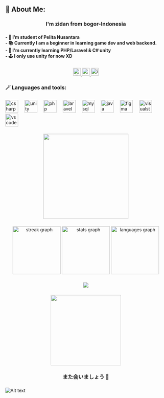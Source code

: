 <h2 align="left">🎉 About Me:</h2>

###

<h3 align="center">I'm zidan from bogor-Indonesia</h3>

###

<h4 align="left">- 🔦 I’m student of Pelita Nusantara<br>- 📚 Currently I am a beginner in learning game dev and web backend.<br>- 🔭 I'm currently learning PHP/Laravel & C# unity<br>- 🕹️ I only use unity for now XD</h4>

###

<div align="center">
  <a href="https://discordapp.com/users/1315257458553389078/" target="_blank">
    <img src="https://img.shields.io/static/v1?message=Discord&logo=discord&label=&color=7289DA&logoColor=white&labelColor=&style=flat" height="24" alt="discord logo"  />
  </a>
  <a href="https://www.youtube.com/@Orangepoxz23" target="_blank">
    <img src="https://img.shields.io/static/v1?message=Youtube&logo=youtube&label=&color=FF0000&logoColor=white&labelColor=&style=flat" height="24" alt="youtube logo"  />
  </a>
  <a href="https://www.instagram.com/hibakupoxz_/" target="_blank">
    <img src="https://img.shields.io/static/v1?message=Instagram&logo=instagram&label=&color=E4405F&logoColor=white&labelColor=&style=flat" height="24" alt="instagram logo"  />
  </a>
</div>

###

<h3 align="left">🪄 Languages and tools:</h3>

###

<div align="left">
  <img src="https://cdn.jsdelivr.net/gh/devicons/devicon/icons/csharp/csharp-original.svg" height="40" alt="csharp logo"  />
  <img width="12" />
  <img src="https://cdn.jsdelivr.net/gh/devicons/devicon/icons/unity/unity-original.svg" height="40" alt="unity logo"  />
  <img width="12" />
  <img src="https://cdn.jsdelivr.net/gh/devicons/devicon/icons/php/php-original.svg" height="40" alt="php logo"  />
  <img width="12" />
  <img src="https://cdn.jsdelivr.net/gh/devicons/devicon/icons/laravel/laravel-original.svg" height="40" alt="laravel logo"  />
  <img width="12" />
  <img src="https://cdn.jsdelivr.net/gh/devicons/devicon/icons/mysql/mysql-original.svg" height="40" alt="mysql logo"  />
  <img width="12" />
  <img src="https://cdn.jsdelivr.net/gh/devicons/devicon/icons/java/java-original.svg" height="40" alt="java logo"  />
  <img width="12" />
  <img src="https://cdn.jsdelivr.net/gh/devicons/devicon/icons/figma/figma-original.svg" height="40" alt="figma logo"  />
  <img width="12" />
  <img src="https://cdn.jsdelivr.net/gh/devicons/devicon/icons/visualstudio/visualstudio-plain.svg" height="40" alt="visualstudio logo"  />
  <img width="12" />
  <img src="https://cdn.jsdelivr.net/gh/devicons/devicon/icons/vscode/vscode-original.svg" height="40" alt="vscode logo"  />
</div>

###

<div align="center">
  <img height="266" src="https://media1.tenor.com/m/8eaVfdZzdP4AAAAd/mashi-futaba-sakura.gif"  />
</div>

###

<div align="center">
  <img src="https://streak-stats.demolab.com?user=Hibakupoxzz&locale=en&mode=daily&theme=nightowl&hide_border=false&border_radius=5&order=3" height="150" alt="streak graph"  />
  <img src="https://github-readme-stats.vercel.app/api?username=Hibakupoxzz&hide_title=false&hide_rank=false&show_icons=true&include_all_commits=true&count_private=true&disable_animations=false&theme=nightowl&locale=en&hide_border=false&order=1" height="150" alt="stats graph"  />
  <img src="https://github-readme-stats.vercel.app/api/top-langs?username=Hibakupoxzz&locale=en&hide_title=false&layout=compact&card_width=320&langs_count=5&theme=nightowl&hide_border=false&order=2" height="150" alt="languages graph"  />
</div>

###

<div align="center">
  <img src="https://profile-counter.glitch.me/Hibakupoxzz/count.svg?"  />
</div>

###

<div align="center">
  <img height="220" src="https://media1.tenor.com/m/5ltfqFhRrKsAAAAd/eepy-futaba.gif"  />
</div>

###

<h3 align="center">また会いましょう 👋</h3>

###

![Alt text](https://spotify-recently-played-readme.vercel.app/api?user=31owmcvxvg5y52zjvqwztufg7o2i&width={width})

